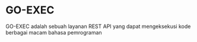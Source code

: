 # GO-EXEC

GO-EXEC adalah sebuah layanan REST API yang dapat mengeksekusi kode berbagai macam bahasa pemrograman
